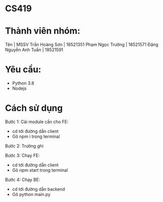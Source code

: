 # CS419
# Thành viên nhóm:
Tên | MSSV
Trần Hoàng Sơn | 18521351
Phạm Ngọc Trường | 18521571
Đặng Nguyễn Anh Tuấn | 18521591
# Yêu cầu:
  - Python 3.8
  - Nodejs
# Cách sử dụng
  Bước 1: Cài module cần cho FE:
  - cd tới đường dẫn client
  - Gõ npm i trong terminal
  
  Bước 2: Trường ghi
  
  Bước 3: Chạy FE:
  - cd tới đường dẫn client
  - Gõ npm start trong terminal

  Bước 4: Chạy BE:
  - cd tới đường dẫn backend
  - Gõ python main.py
  
